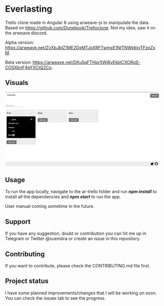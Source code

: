 # Everlasting

Trello clone made in Angular 8 using arweave-js to manipulate the data. Based on https://github.com/Dunebook/Trelloclone. Not my idea, saw it on the arweave discord.

Alpha version: https://arweave.net/ZvXbJblZ1ME2DxMTJoXRFTwmxE1NITNWpbIvTFzpZsM.

Beta version: https://arweave.net/DXu5qFTHpr5WjByEkblCXORgS-COSXbnF4pYXCtQ2Co.

## Visuals

![screenshot](screenshot.PNG)

## Usage

To run the app locally, navigate to the ar-trello folder and run _**npm install**_ to install all the dependencies and **_npm start_** to run the app.

User manual coming sometime in the future.

## Support

If you have any suggestion, doubt or contribution you can hit me up in Telegram or Twitter @suembra or create an issue in this repository.

## Contributing

If you want to contribute, please check the CONTRIBUTING.md file first.

## Project status

I have some planned improvements/changes that I will be working on soon. You can check the issues tab to see the progress.
